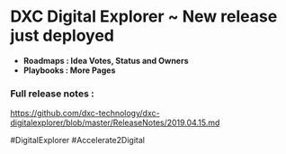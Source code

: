 # DXC Digital Explorer ~ New release just deployed

- **Roadmaps : Idea Votes, Status and Owners**
- **Playbooks : More Pages**


### Full release notes : 
https://github.com/dxc-technology/dxc-digitalexplorer/blob/master/ReleaseNotes/2019.04.15.md

#DigitalExplorer #Accelerate2Digital
